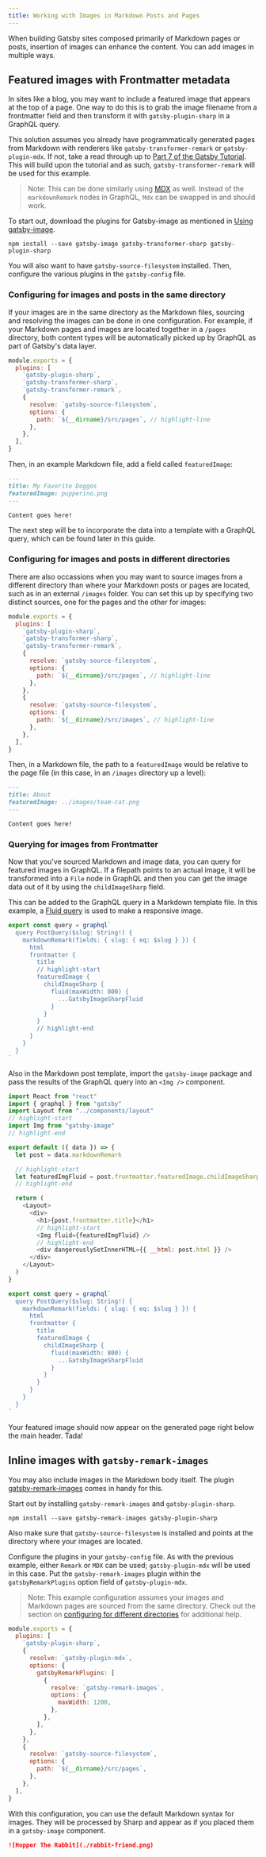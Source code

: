 ```yaml
---
title: Working with Images in Markdown Posts and Pages
---
```


When building Gatsby sites composed primarily of Markdown pages or posts, insertion of images can enhance the content. You can add images in multiple ways.

## Featured images with Frontmatter metadata

In sites like a blog, you may want to include a featured image that appears at the top of a page. One way to do this is to grab the image filename from a frontmatter field and then transform it with `gatsby-plugin-sharp` in a GraphQL query.

This solution assumes you already have programmatically generated pages from Markdown with renderers like `gatsby-transformer-remark` or `gatsby-plugin-mdx`. If not, take a read through up to [Part 7 of the Gatsby Tutorial](/tutorial/part-seven/). This will build upon the tutorial and as such, `gatsby-transformer-remark` will be used for this example.

> Note: This can be done similarly using [MDX](/docs/mdx/) as well. Instead of the `markdownRemark` nodes in GraphQL, `Mdx` can be swapped in and should work.

To start out, download the plugins for Gatsby-image as mentioned in [Using gatsby-image](/docs/using-gatsby-image/).

```shell
npm install --save gatsby-image gatsby-transformer-sharp gatsby-plugin-sharp
```

You will also want to have `gatsby-source-filesystem` installed. Then, configure the various plugins in the `gatsby-config` file.

### Configuring for images and posts in the same directory

If your images are in the same directory as the Markdown files, sourcing and resolving the images can be done in one configuration. For example, if your Markdown pages and images are located together in a `/pages` directory, both content types will be automatically picked up by GraphQL as part of Gatsby's data layer.

```js:title=gatsby-config.js
module.exports = {
  plugins: [
    `gatsby-plugin-sharp`,
    `gatsby-transformer-sharp`,
    `gatsby-transformer-remark`,
    {
      resolve: `gatsby-source-filesystem`,
      options: {
        path: `${__dirname}/src/pages`, // highlight-line
      },
    },
  ],
}
```

Then, in an example Markdown file, add a field called `featuredImage`:

```md:title=src/pages/my-favorite-doggos.md
---
title: My Favorite Doggos
featuredImage: pupperino.png
---

Content goes here!
```

The next step will be to incorporate the data into a template with a GraphQL query, which can be found later in this guide.

### Configuring for images and posts in different directories

There are also occassions when you may want to source images from a different directory than where your Markdown posts or pages are located, such as in an external `/images` folder. You can set this up by specifying two distinct sources, one for the pages and the other for images:

```js:title=gatsby-config.js
module.exports = {
  plugins: [
    `gatsby-plugin-sharp`,
    `gatsby-transformer-sharp`,
    `gatsby-transformer-remark`,
    {
      resolve: `gatsby-source-filesystem`,
      options: {
        path: `${__dirname}/src/pages`, // highlight-line
      },
    },
    {
      resolve: `gatsby-source-filesystem`,
      options: {
        path: `${__dirname}/src/images`, // highlight-line
      },
    },
  ],
}
```

Then, in a Markdown file, the path to a `featuredImage` would be relative to the page file (in this case, in an `/images` directory up a level):

```md:title=src/pages/about.md
---
title: About
featuredImage: ../images/team-cat.png
---

Content goes here!
```

### Querying for images from Frontmatter

Now that you've sourced Markdown and image data, you can query for featured images in GraphQL. If a filepath points to an actual image, it will be transformed into a `File` node in GraphQL and then you can get the image data out of it by using the `childImageSharp` field.

This can be added to the GraphQL query in a Markdown template file. In this example, a [Fluid query](/docs/gatsby-image#images-that-stretch-across-a-fluid-container) is used to make a responsive image.

```jsx:title=src/templates/blog-post.js
export const query = graphql`
  query PostQuery($slug: String!) {
    markdownRemark(fields: { slug: { eq: $slug } }) {
      html
      frontmatter {
        title
        // highlight-start
        featuredImage {
          childImageSharp {
            fluid(maxWidth: 800) {
              ...GatsbyImageSharpFluid
            }
          }
        }
        // highlight-end
      }
    }
  }
`
```

Also in the Markdown post template, import the `gatsby-image` package and pass the results of the GraphQL query into an `<Img />` component.

```jsx:title=src/templates/blog-post.js
import React from "react"
import { graphql } from "gatsby"
import Layout from "../components/layout"
// highlight-start
import Img from "gatsby-image"
// highlight-end

export default ({ data }) => {
  let post = data.markdownRemark

  // highlight-start
  let featuredImgFluid = post.frontmatter.featuredImage.childImageSharp.fluid
  // highlight-end

  return (
    <Layout>
      <div>
        <h1>{post.frontmatter.title}</h1>
        // highlight-start
        <Img fluid={featuredImgFluid} />
        // highlight-end
        <div dangerouslySetInnerHTML={{ __html: post.html }} />
      </div>
    </Layout>
  )
}

export const query = graphql`
  query PostQuery($slug: String!) {
    markdownRemark(fields: { slug: { eq: $slug } }) {
      html
      frontmatter {
        title
        featuredImage {
          childImageSharp {
            fluid(maxWidth: 800) {
              ...GatsbyImageSharpFluid
            }
          }
        }
      }
    }
  }
`
```

Your featured image should now appear on the generated page right below the main header. Tada!

## Inline images with `gatsby-remark-images`

You may also include images in the Markdown body itself. The plugin [gatsby-remark-images](/packages/gatsby-remark-images) comes in handy for this.

Start out by installing `gatsby-remark-images` and `gatsby-plugin-sharp`.

```shell
npm install --save gatsby-remark-images gatsby-plugin-sharp
```

Also make sure that `gatsby-source-filesystem` is installed and points at the directory where your images are located.

Configure the plugins in your `gatsby-config` file. As with the previous example, either `Remark` or `MDX` can be used; `gatsby-plugin-mdx` will be used in this case. Put the `gatsby-remark-images` plugin within the `gatsbyRemarkPlugins` option field of `gatsby-plugin-mdx`.

> Note: This example configuration assumes your images and Markdown pages are sourced from the same directory. Check out the section on [configuring for different directories](#configuring-for-images-and-posts-in-different-directories) for additional help.

```js:title=gatsby-config.js
module.exports = {
  plugins: [
    `gatsby-plugin-sharp`,
    {
      resolve: `gatsby-plugin-mdx`,
      options: {
        gatsbyRemarkPlugins: [
          {
            resolve: `gatsby-remark-images`,
            options: {
              maxWidth: 1200,
            },
          },
        ],
      },
    },
    {
      resolve: `gatsby-source-filesystem`,
      options: {
        path: `${__dirname}/src/pages`,
      },
    },
  ],
}
```

With this configuration, you can use the default Markdown syntax for images. They will be processed by Sharp and appear as if you placed them in a `gatsby-image` component.

```md
![Hopper The Rabbit](./rabbit-friend.png)
```
